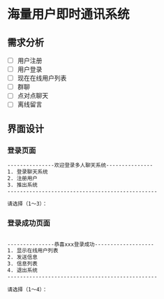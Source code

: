 # 海量用户即时通讯系统

## 需求分析

- [ ] 用户注册
- [ ] 用户登录
- [ ] 现在在线用户列表
- [ ] 群聊
- [ ] 点对点聊天
- [ ] 离线留言

## 界面设计

### 登录页面

```txt
---------------欢迎登录多人聊天系统---------------
1. 登录聊天系统
2. 注册用户
3. 推出系统
------------------------------------------------

请选择（1～3）：
```

### 登录成功页面

```txt

---------------恭喜xxx登录成功-------------------
1. 显示在线用户列表
2. 发送信息
3. 信息列表
4. 退出系统
------------------------------------------------

请选择（1～4）：

```
